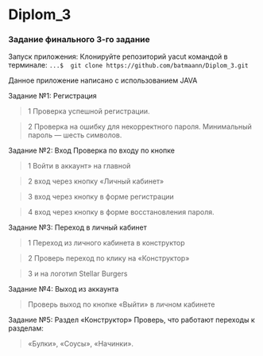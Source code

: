 # Diplom_3


### Задание финального 3-го задание

Запуск приложения:
Клонируйте репозиторий yacut командой в терминале:
```...$  git clone https://github.com/batmaann/Diplom_3.git```

Данное приложение написано с использованием JAVA

Задание №1:
Регистрация
<blockquote>1 Проверка успешной регистрации.</blockquote>
<blockquote>2 Проверка на ошибку для некорректного пароля. Минимальный пароль — шесть символов.</blockquote>
Задание №2: 
Вход
Проверка по входу по кнопке 
<blockquote>1 Войти в аккаунт» на главной</blockquote>
<blockquote>2 вход через кнопку «Личный кабинет»</blockquote>
<blockquote>3 вход через кнопку в форме регистрации</blockquote>
<blockquote>4 вход через кнопку в форме восстановления пароля.</blockquote>
Задание №3:
Переход в личный кабинет 
<blockquote>1 Переход из личного кабинета в конструктор</blockquote>
<blockquote>2 Проверь переход по клику на «Конструктор»</blockquote>
<blockquote>3 и на логотип Stellar Burgers</blockquote>
Задание №4:
Выход из аккаунта
<blockquote>Проверь выход по кнопке «Выйти» в личном кабинете</blockquote>

Задание №5:
Раздел «Конструктор»
Проверь, что работают переходы к разделам:
<blockquote>
«Булки»,
«Соусы»,
«Начинки».</blockquote>


